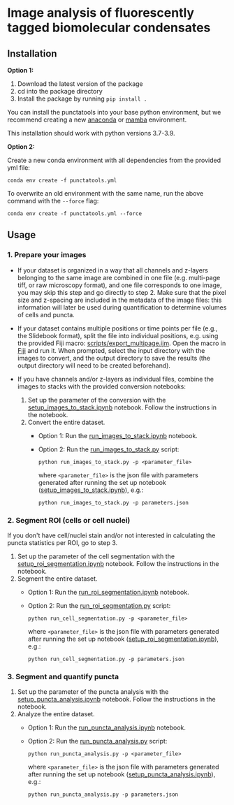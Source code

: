 # Image analysis of fluorescently tagged biomolecular condensates

## Installation

**Option 1:**

1. Download the latest version of the package
2. cd into the package directory
3. Install the package by running `pip install .`
    
You can install the punctatools into your base python environment, but we recommend creating 
a new [anaconda](https://docs.anaconda.com/anaconda/install/) 
or [mamba](https://github.com/mamba-org/mamba) environment. 

This installation should work with python versions 3.7-3.9.

**Option 2:**

Create a new conda environment with all dependencies from the provided yml file: 
   
`conda env create -f punctatools.yml`

To overwrite an old environment with the same name, run the above command with the `--force` flag:

`conda env create -f punctatools.yml --force`


## Usage

### 1. Prepare your images

- If your dataset is organized in a way that all channels and z-layers belonging to the same image 
  are combined in one file (e.g. multi-page tiff, or raw microscopy format), and one file corresponds
  to one image, you may skip this step and go directly to step 2. 
  Make sure that the pixel size and z-spacing are included in the metadata 
  of the image files: this information will later be used during 
  quantification to determine volumes of cells and puncta.
  
- If your dataset contains multiple positions or time points per file 
  (e.g., the Slidebook format), split the file into individual positions, e.g. using the provided 
  Fiji macro: [scripts/export_multipage.ijm](scripts/export_multipage.ijm). 
  Open the macro in [Fiji](https://imagej.net/software/fiji/) and run it. 
  When prompted, select the input directory with the images to convert, 
  and the output directory to save the results (the output directory will need to be 
  created beforehand).
  
- If you have channels and/or z-layers as individual files, combine the images to stacks
  with the provided conversion notebooks:

    1. Set up the parameter of the conversion with the 
    [setup_images_to_stack.ipynb](notebooks/setup_images_to_stack.ipynb) notebook. 
    Follow the instructions in the notebook.
    2. Convert the entire dataset.
       - Option 1: Run the [run_images_to_stack.ipynb](notebooks/run_images_to_stack.ipynb) 
         notebook.
       - Option 2: Run the [run_images_to_stack.py](scripts/run_images_to_stack.py) script: 
    
            ``python run_images_to_stack.py -p <parameter_file>``
    
            where `<parameter_file>` is the json file with parameters generated after running the set up 
    notebook ([setup_images_to_stack.ipynb](notebooks/setup_images_to_stack.ipynb)), e.g.:
         
            ``python run_images_to_stack.py -p parameters.json``
    
### 2. Segment ROI (cells or cell nuclei)

If you don't have cell/nuclei stain and/or not interested in calculating the puncta statistics per ROI, 
go to step 3.

1. Set up the parameter of the cell segmentation with the 
    [setup_roi_segmentation.ipynb](notebooks/setup_roi_segmentation.ipynb) notebook. 
    Follow the instructions in the notebook.
2. Segment the entire dataset.
   - Option 1: Run the [run_roi_segmentation.ipynb](notebooks/run_roi_segmentation.ipynb) 
     notebook.
   - Option 2: Run the [run_roi_segmentation.py](scripts/run_roi_segmentation.py) script: 

        ``python run_cell_segmentation.py -p <parameter_file>``

        where `<parameter_file>` is the json file with parameters generated after running the set up 
notebook ([setup_roi_segmentation.ipynb](notebooks/setup_roi_segmentation.ipynb)), e.g.:
     
        ``python run_cell_segmentation.py -p parameters.json``



### 3. Segment and quantify puncta

1. Set up the parameter of the puncta analysis with the 
    [setup_puncta_analysis.ipynb](notebooks/setup_puncta_analysis.ipynb) notebook. 
    Follow the instructions in the notebook.
2. Analyze the entire dataset.
   - Option 1: Run the [run_puncta_analysis.ipynb](notebooks/run_puncta_analysis.ipynb) 
     notebook.
   - Option 2: Run the [run_puncta_analysis.py](scripts/run_puncta_analysis.py) script: 

        ``python run_puncta_analysis.py -p <parameter_file>``

        where `<parameter_file>` is the json file with parameters generated after running the set up 
notebook ([setup_puncta_analysis.ipynb](notebooks/setup_puncta_analysis.ipynb)), e.g.:
     
        ``python run_puncta_analysis.py -p parameters.json``
     
